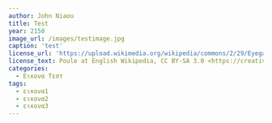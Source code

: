 ```yaml
---
author: John Niaou
title: Test
year: 2150
image_url: /images/testimage.jpg
caption: 'test'
license_url: 'https://upload.wikimedia.org/wikipedia/commons/2/29/Eyegaze.jpg'
license_text: Poule at English Wikipedia, CC BY-SA 3.0 <https://creativecommons.org/licenses/by-sa/3.0>, via Wikimedia Commons
categories:
  - Εικονα Τεστ 
tags:
  - εικονα1
  - εικονα2
  - εικονα3
---
```

